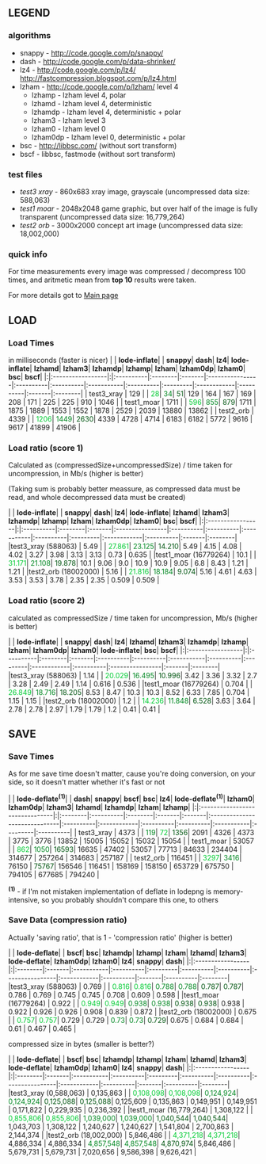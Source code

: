## LEGEND ##


### algorithms ###

  * snappy - http://code.google.com/p/snappy/
  * dash - http://code.google.com/p/data-shrinker/
  * lz4 - http://code.google.com/p/lz4/ http://fastcompression.blogspot.com/p/lz4.html
  * lzham - http://code.google.com/p/lzham/ level 4
    * lzhamp - lzham level 4, polar
    * lzhamd - lzham level 4, deterministic
    * lzhamdp - lzham level 4, deterministic + polar
    * lzham3 - lzham level 3
    * lzham0 - lzham level 0
    * lzham0dp - lzham level 0, deterministic + polar
  * bsc    - http://libbsc.com/ (without sort transform)
  * bscf   - libbsc, fastmode     (without sort transform)

### test files ###
  * _test3 xray_ - 860x683  xray image, grayscale (uncompressed data size: 588,063)
  * _test1 moar_ - 2048x2048 game graphic, but over half of the image is fully transparent (uncompressed data size: 16,779,264)
  * _test2 orb_  - 3000x2000 concept art image (uncompressed data size: 18,002,000)

### quick info ###

For time measurements every image was compressed / decompress 100 times, and aritmetic mean from **top 10** results were taken.

For more details got to [Main page](http://code.google.com/p/png-fun)


## LOAD ##

### Load Times ###

in milliseconds (faster is nicer)
| |		**lode-inflate**| | **snappy**| **dash**| **lz4**| **lode-inflate**| **lzhamd**| **lzham3**| **lzhamdp**| **lzhamp**| **lzham**| **lzham0dp**| **lzham0**| **bsc**| **bscf**|
|:|:-----------------|:|:----------|:--------|:-------|:----------------|:----------|:----------|:-----------|:----------|:---------|:------------|:----------|:-------|:--------|
| test3\_xray | 129              | | <font color='#00cc33'>28</font>| <font color='#008822'>34</font>| <font color='#005511'>51</font>| 129             | 164       | 167       | 169        | 208       | 171      | 225         | 225       | 910    | 1046    |
| test1\_moar | 1711             | | <font color='#00cc33'>596</font>| <font color='#008822'>855</font>| <font color='#005511'>879</font>| 1711            | 1875      | 1889      | 1553       | 1552      | 1878     | 2529        | 2039      | 13880  | 13862   |
| test2\_orb | 4339             | | <font color='#00cc33'>1206</font>| <font color='#008822'>1449</font>| <font color='#005511'>2630</font>| 4339            | 4728      | 4714      | 6183       | 6182      | 5772     | 9616        | 9617      | 41899  | 41906   |

### Load ratio (score 1) ###

Calculated as (compressedSize+uncompressedSize) / time taken for uncompression, in Mb/s (higher is better)

(Taking sum is probably better meassure, as compressed data must be read, and whole decompressed data must be created)

| |		**lode-inflate**| | **snappy**| **dash**| **lz4**| **lode-inflate**| **lzhamd**| **lzham3**| **lzhamdp**| **lzhamp**| **lzham**| **lzham0dp**| **lzham0**| **bsc**| **bscf**|
|:|:-----------------|:|:----------|:--------|:-------|:----------------|:----------|:----------|:-----------|:----------|:---------|:------------|:----------|:-------|:--------|
|test3\_xray (588063) | 5.49             | | <font color='#00cc33'>27.861</font>| <font color='#008822'>23.125</font>| <font color='#005511'>14.210</font>| 5.49            | 4.15      | 4.08      | 4.02       | 3.27      | 3.98     | 3.13        | 3.13      | 0.73   | 0.635   |
|test1\_moar (16779264) | 10.1             | | <font color='#00cc33'>31.171</font>| <font color='#008822'>21.108</font>| <font color='#005511'>19.878</font>| 10.1            | 9.06      | 9.0       | 10.9       | 10.9      | 9.05     | 6.8         | 8.43      | 1.21   | 1.21    |
|test2\_orb (18002000) | 5.16             | | <font color='#00cc33'>21.816</font>| <font color='#008822'>18.184</font>| <font color='#005511'>9.074</font>| 5.16            | 4.61      | 4.63      | 3.53       | 3.53      | 3.78     | 2.35        | 2.35      | 0.509  | 0.509   |

### Load ratio (score 2) ###

calculated as compressedSize / time taken for uncompression, Mb/s (higher is better)

| |		**lode-inflate**| | **snappy**| **dash**| **lz4**| **lzhamd**| **lzham3**| **lzhamdp**| **lzhamp**| **lzham**| **lzham0dp**| **lzham0**| **lode-inflate**| **bsc**| **bscf**|
|:|:-----------------|:|:----------|:--------|:-------|:----------|:----------|:-----------|:----------|:---------|:------------|:----------|:----------------|:-------|:--------|
|test3\_xray (588063) | 1.14             | | <font color='#00cc33'>20.029</font>| <font color='#008822'>16.495</font>| <font color='#005511'>10.996</font>| 3.42      | 3.36      | 3.32       | 2.7       | 3.28     | 2.49        | 2.49      | 1.14            | 0.616  | 0.536   |
|test1\_moar (16779264) | 0.704            | | <font color='#00cc33'>26.849</font>| <font color='#008822'>18.716</font>| <font color='#005511'>18.205</font>| 8.53      | 8.47      | 10.3       | 10.3      | 8.52     | 6.33        | 7.85      | 0.704           | 1.15   | 1.15    |
|test2\_orb (18002000) | 1.2              | | <font color='#00cc33'>14.236</font>| <font color='#008822'>11.848</font>| <font color='#005511'>6.528</font>| 3.63      | 3.64      | 2.78       | 2.78      | 2.97     | 1.79        | 1.79      | 1.2             | 0.41   | 0.41    |

## SAVE ##

### Save Times ###

As for me save time doesn't matter, cause you're doing conversion, on your side, so it doesn't matter whether it's fast or not

| |		**lode-deflate<sup>(1)</sup>**| | **dash**| **snappy**| **bscf**| **bsc**| **lz4**| **lode-deflate<sup>(1)</sup>**| **lzham0**| **lzham0dp**| **lzham3**| **lzhamd**| **lzhamdp**| **lzham**| **lzhamp**|
|:|:-------------------------------|:|:--------|:----------|:--------|:-------|:-------|:------------------------------|:----------|:------------|:----------|:----------|:-----------|:---------|:----------|
| test3\_xray | 4373                           | | <font color='#008822'>119</font>| <font color='#00cc33'>72</font>| <font color='#005511'>1356</font>| 2091   | 4326   | 4373                          | 3775      | 3776        | 13852     | 15005     | 15052      | 15032    | 15054     |
| test1\_moar | 53057                          | | <font color='#00cc33'>862</font>| <font color='#008822'>1050</font>| <font color='#005511'>16593</font>| 16635  | 47402  | 53057                         | 77713     | 84633       | 234404    | 314677    | 257264     | 314683   | 257187    |
| test2\_orb | 116451                         | | <font color='#00cc33'>3297</font>| <font color='#008822'>3416</font>| 76150   | <font color='#005511'>75767</font>| 156546 | 116451                        | 158169    | 158150      | 653729    | 675750    | 794105     | 677685   | 794240    |

**<sup>(1)</sup>** - if I'm not mistaken implementation of deflate in lodepng is memory-intensive, so you probably shouldn't compare this one, to others

### Save Data (compression ratio) ###

Actually 'saving ratio', that is 1 - 'compression ratio' (higher is better)

| |		**lode-deflate**| | **bscf**| **bsc**| **lzhamdp**| **lzhamp**| **lzham**| **lzhamd**| **lzham3**| **lode-deflate**| **lzham0dp**| **lzham0**| **lz4**| **snappy**| **dash**|
|:|:-----------------|:|:--------|:-------|:-----------|:----------|:---------|:----------|:----------|:----------------|:------------|:----------|:-------|:----------|:--------|
|test3\_xray (588063) | 0.769            | | <font color='#00cc33'>0.816</font>| <font color='#00cc33'>0.816</font>| <font color='#008822'>0.788</font>| <font color='#008822'>0.788</font>| <font color='#005511'>0.787</font>| <font color='#005511'>0.787</font>| 0.786     | 0.769           | 0.745       | 0.745     | 0.708  | 0.609     | 0.598   |
|test1\_moar (16779264) | 0.922            | | <font color='#00cc33'>0.949</font>| <font color='#00cc33'>0.949</font>| <font color='#008822'>0.938</font>| <font color='#008822'>0.938</font>| <font color='#005511'>0.938</font>| <font color='#005511'>0.938</font>| 0.938     | 0.922           | 0.926       | 0.926     | 0.908  | 0.839     | 0.872   |
|test2\_orb (18002000) | 0.675            | | <font color='#00cc33'>0.757</font>| <font color='#00cc33'>0.757</font>| 0.729      | 0.729     | <font color='#008822'>0.73</font>| <font color='#008822'>0.73</font>| <font color='#005511'>0.729</font>| 0.675           | 0.684       | 0.684     | 0.61   | 0.467     | 0.465   |


compressed size in bytes (smaller is better?)

| |		**lode-deflate**| | **bscf**| **bsc**| **lzhamdp**| **lzhamp**| **lzham**| **lzhamd**| **lzham3**| **lode-deflate**| **lzham0dp**| **lzham0**| **lz4**| **snappy**| **dash**|
|:|:-----------------|:|:--------|:-------|:-----------|:----------|:---------|:----------|:----------|:----------------|:------------|:----------|:-------|:----------|:--------|
|test3\_xray (0,588,063) | 0,135,863        | | <font color='#00cc33'>0,108,098</font>| <font color='#00cc33'>0,108,098</font>| <font color='#008822'>0,124,924</font>| <font color='#008822'>0,124,924</font>| <font color='#005511'>0,125,088</font>| <font color='#005511'>0,125,088</font>| 0,125,609 | 0,135,863       | 0,149,951   | 0,149,951 | 0,171,822 | 0,229,935 | 0,236,392 |
|test1\_moar (16,779,264) | 1,308,122        | | <font color='#00cc33'>0,855,806</font>| <font color='#00cc33'>0,855,806</font>| <font color='#008822'>1,039,000</font>| <font color='#008822'>1,039,000</font>| <font color='#005511'>1,040,544</font>| <font color='#005511'>1,040,544</font>| 1,043,703 | 1,308,122       | 1,240,627   | 1,240,627 | 1,541,804 | 2,700,863 | 2,144,374 |
|test2\_orb (18,002,000) | 5,846,486        | | <font color='#00cc33'>4,371,218</font>| <font color='#00cc33'>4,371,218</font>| 4,886,334  | 4,886,334 | <font color='#008822'>4,857,548</font>| <font color='#008822'>4,857,548</font>| <font color='#005511'>4,870,974</font>| 5,846,486       | 5,679,731   | 5,679,731 | 7,020,656 | 9,586,398 | 9,626,421 |